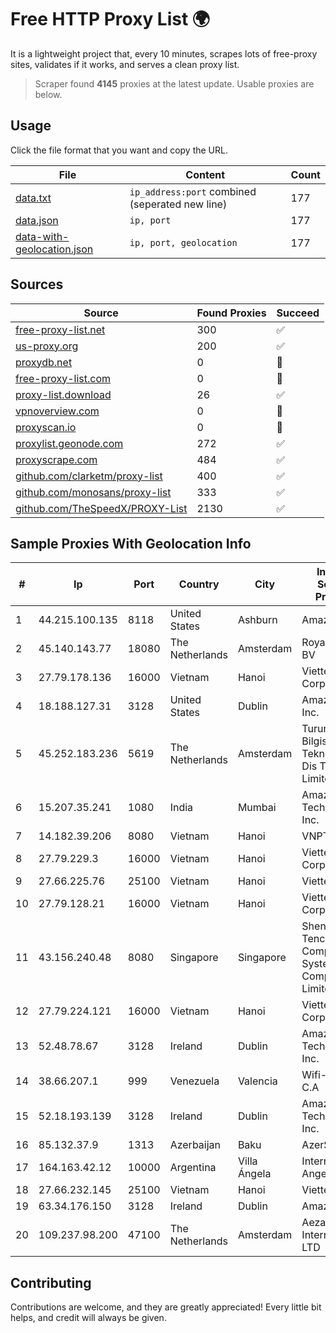 
# Free HTTP Proxy List 🌍

It is a lightweight project that, every 10 minutes, scrapes lots of free-proxy sites, validates if it works, and serves a clean proxy list.


> Scraper found **4145** proxies at the latest update. Usable proxies are below.

## Usage

Click the file format that you want and copy the URL.


|File|Content|Count|
|----|-------|-----|
|[data.txt](https://raw.githubusercontent.com/themiralay/Proxy-List-World/master/data.txt)|`ip_address:port` combined (seperated new line)|177|
|[data.json](https://raw.githubusercontent.com/themiralay/Proxy-List-World/master/data.json)|`ip, port`|177|
|[data-with-geolocation.json](https://raw.githubusercontent.com/themiralay/Proxy-List-World/master/data-with-geolocation.json)|`ip, port, geolocation`|177|

## Sources

|Source|Found Proxies|Succeed|
|------|-------------|-------|
|[free-proxy-list.net](https://free-proxy-list.net)|300|✅|
|[us-proxy.org](https://www.us-proxy.org)|200|✅|
|[proxydb.net](http://proxydb.net)|0|🚫|
|[free-proxy-list.com](https://free-proxy-list.com/?page=&port=&type%5B%5D=http&type%5B%5D=https&up_time=0&search=Search)|0|🚫|
|[proxy-list.download](https://www.proxy-list.download/HTTP)|26|✅|
|[vpnoverview.com](https://vpnoverview.com/privacy/anonymous-browsing/free-proxy-servers)|0|🚫|
|[proxyscan.io](https://www.proxyscan.io)|0|🚫|
|[proxylist.geonode.com](https://proxylist.geonode.com/api/proxy-list?limit=300&page=1&sort_by=lastChecked&sort_type=desc&protocols=http,https)|272|✅|
|[proxyscrape.com](https://api.proxyscrape.com/v2/?request=displayproxies&protocol=http&timeout=10000&country=all&ssl=all&anonymity=all)|484|✅|
|[github.com/clarketm/proxy-list](https://raw.githubusercontent.com/clarketm/proxy-list/master/proxy-list-raw.txt)|400|✅|
|[github.com/monosans/proxy-list](https://raw.githubusercontent.com/monosans/proxy-list/main/proxies/http.txt)|333|✅|
|[github.com/TheSpeedX/PROXY-List](https://raw.githubusercontent.com/TheSpeedX/PROXY-List/master/http.txt)|2130|✅|


## Sample Proxies With Geolocation Info

|#|Ip|Port|Country|City|Internet Service Provider|
|-|--|----|-------|----|-------------------------|
|1|44.215.100.135|8118|United States|Ashburn|Amazon.com|
|2|45.140.143.77|18080|The Netherlands|Amsterdam|RoyaleHosting BV|
|3|27.79.178.136|16000|Vietnam|Hanoi|Viettel Corporation|
|4|18.188.127.31|3128|United States|Dublin|Amazon.com, Inc.|
|5|45.252.183.236|5619|The Netherlands|Amsterdam|Turunc Smart Bilgisayar Teknoloji Ve Dis Ticaret Limited Sirketi|
|6|15.207.35.241|1080|India|Mumbai|Amazon Technologies Inc.|
|7|14.182.39.206|8080|Vietnam|Hanoi|VNPT|
|8|27.79.229.3|16000|Vietnam|Hanoi|Viettel Corporation|
|9|27.66.225.76|25100|Vietnam|Hanoi|Viettel Group|
|10|27.79.128.21|16000|Vietnam|Hanoi|Viettel Corporation|
|11|43.156.240.48|8080|Singapore|Singapore|Shenzhen Tencent Computer Systems Company Limited|
|12|27.79.224.121|16000|Vietnam|Hanoi|Viettel Corporation|
|13|52.48.78.67|3128|Ireland|Dublin|Amazon Technologies Inc.|
|14|38.66.207.1|999|Venezuela|Valencia|Wifi-prado C.A|
|15|52.18.193.139|3128|Ireland|Dublin|Amazon Technologies Inc.|
|16|85.132.37.9|1313|Azerbaijan|Baku|AzerSat|
|17|164.163.42.12|10000|Argentina|Villa Ángela|Interret Villa Angela SRL|
|18|27.66.232.145|25100|Vietnam|Hanoi|Viettel Group|
|19|63.34.176.150|3128|Ireland|Dublin|Amazon.com|
|20|109.237.98.200|47100|The Netherlands|Amsterdam|Aeza International LTD|



## Contributing

Contributions are welcome, and they are greatly appreciated! Every
little bit helps, and credit will always be given.

